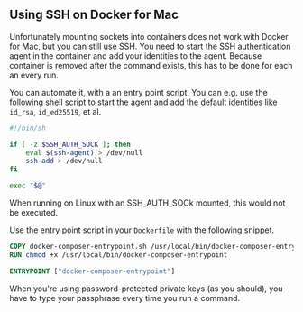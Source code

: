 ## Using SSH on Docker for Mac
Unfortunately mounting sockets into containers does not work with Docker for Mac, but you can still use SSH.
You need to start the SSH authentication agent in the container and add your identities to the agent. Because
container is removed after the command exists, this has to be done for each an every run.

You can automate it, with a an entry point script. You can e.g. use the following shell script to start the agent
and add the default identities like `id_rsa`, `id_ed25519`, et al.

```sh
#!/bin/sh

if [ -z $SSH_AUTH_SOCK ]; then
    eval $(ssh-agent) > /dev/null
    ssh-add > /dev/null
fi

exec "$@"
```
When running on Linux with an SSH_AUTH_SOCk mounted, this would not be executed.

Use the entry point script in your `Dockerfile` with the following snippet.
```Dockerfile
COPY docker-composer-entrypoint.sh /usr/local/bin/docker-composer-entrypoint
RUN chmod +x /usr/local/bin/docker-composer-entrypoint

ENTRYPOINT ["docker-composer-entrypoint"]
```
When you're using password-protected private keys (as you should), you have to type your passphrase every time
you run a command.
